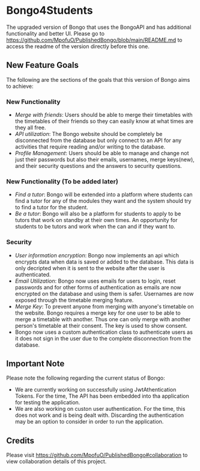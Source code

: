 # Bongo4Students
The upgraded version of Bongo that uses the BongoAPI and has additional functionality and better UI. Please go to https://github.com/MpofuO/PublishedBongo/blob/main/README.md to access the readme of the version directly before this one.

## New Feature Goals
The following are the sections of the goals that this version of Bongo aims to achieve:

### New Functionality
- *Merge with friends*: Users should be able to merge their timetables with the timetables of their friends so they can easily know at what times are they all free.
- *API utilization*: The Bongo website should be completely be disconnected from the database but only connect to an API for any activities that require reading and/or writing to the database.
- *Profile Management*: Users should be able to manage and change not just their passwords but also their emails, usernames, merge keys(new), and their security questions and the answers to security questions.

### New Functionality (To be added later)
- *Find a tutor*: Bongo will be extended into a platform where students can find a tutor for any of the modules they want and the system should try to find a tutor for the student.
- *Be a tutor*: Bongo will also be a platform for students to apply to be tutors that work on standby at their own times. An opportunity for students to be tutors and work when the can and if they want to.

### Security
- *User information encryption*: Bongo now implements an api which encrypts data when data is saved or added to the database. This data is only decripted when it is sent to the website after the user is authenticated.
- *Email Utilization*: Bongo now uses emails for users to login, reset passwords and for other forms of authentication as emails are now encrypted on the database and using them is safer. Usernames are now exposed through the timetable merging feature.
- *Merge Key*: To prevent anyone from merging with anyone's timetable on the website. Bongo requires a merge key for one user to be able to merge a timetable with another. Thus one can only merge with another person's timetable at their consent. The key is used to show consent.
- Bongo now uses a custom authentication class to authenticate users as it does not sign in the user due to the complete disconnection from the database.


## Important Note
Please note the following regarding the current status of Bongo:
- We are currently working on successfully using JwtAthentication Tokens. For the time, The API has been embedded into tha application for testing the application.
- We are also working on custon user authentication. For the time, this does not work and is being dealt with. Discarding the authentication may be an option to consider in order to run the application.

## Credits
Please visit https://github.com/MpofuO/PublishedBongo#collaboration to view collaboration details of this project.  
